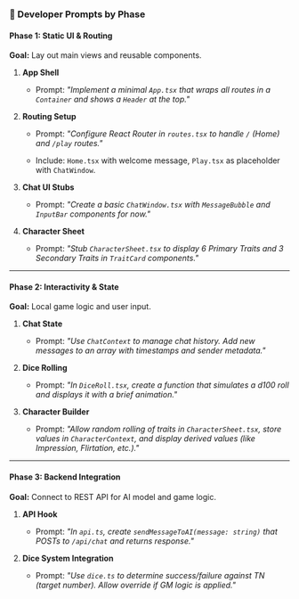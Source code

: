
### 🔧 Developer Prompts by Phase

#### **Phase 1: Static UI & Routing**

**Goal:** Lay out main views and reusable components.

1.  **App Shell**
    
    -   Prompt: _"Implement a minimal `App.tsx` that wraps all routes in a `Container` and shows a `Header` at the top."_
        
2.  **Routing Setup**
    
    -   Prompt: _"Configure React Router in `routes.tsx` to handle `/` (Home) and `/play` routes."_
        
    -   Include: `Home.tsx` with welcome message, `Play.tsx` as placeholder with `ChatWindow`.
        
3.  **Chat UI Stubs**
    
    -   Prompt: _"Create a basic `ChatWindow.tsx` with `MessageBubble` and `InputBar` components for now."_
        
4.  **Character Sheet**
    
    -   Prompt: _"Stub `CharacterSheet.tsx` to display 6 Primary Traits and 3 Secondary Traits in `TraitCard` components."_
        

----------

#### **Phase 2: Interactivity & State**

**Goal:** Local game logic and user input.

1.  **Chat State**
    
    -   Prompt: _"Use `ChatContext` to manage chat history. Add new messages to an array with timestamps and sender metadata."_
        
2.  **Dice Rolling**
    
    -   Prompt: _"In `DiceRoll.tsx`, create a function that simulates a d100 roll and displays it with a brief animation."_
        
3.  **Character Builder**
    
    -   Prompt: _"Allow random rolling of traits in `CharacterSheet.tsx`, store values in `CharacterContext`, and display derived values (like Impression, Flirtation, etc.)."_
        

----------

#### **Phase 3: Backend Integration**

**Goal:** Connect to REST API for AI model and game logic.

1.  **API Hook**
    
    -   Prompt: _"In `api.ts`, create `sendMessageToAI(message: string)` that POSTs to `/api/chat` and returns response."_
        
2.  **Dice System Integration**
    
    -   Prompt: _"Use `dice.ts` to determine success/failure against TN (target number). Allow override if GM logic is applied."_